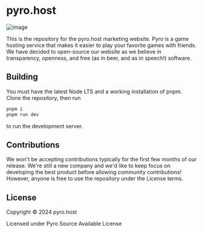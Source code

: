 # pyro.host
![image](https://github.com/pyrohost/web/assets/52982404/aeb0bae5-72eb-4cb5-a0c9-b43d310ee90a)

This is the repository for the pyro.host marketing website. Pyro is a game hosting service that makes it easier to play your favorite games with friends. We have decided to open-source our website as we believe in transparency, openness, and free (as in beer, and as in speech!) software.

## Building
You must have the latest Node LTS and a working installation of pnpm. Clone the repository, then run
```sh
pnpm i
pnpm run dev
```
to run the development server.

## Contributions
We won't be accepting contributions typically for the first few months of our release. We're still a new company and we'd like to keep focus on developing the best product before allowing community contributions! However, anyone is free to use the repository under the License terms.

## License
Copyright © 2024 pyro.host 

Licensed under Pyro Source Available License

